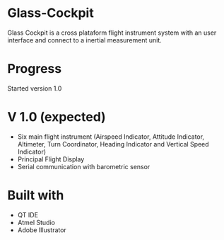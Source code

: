# Glass-Cockpit

Glass Cockpit is a cross plataform flight instrument system with an user interface and connect to a inertial measurement unit.

# Progress

Started version 1.0

# V 1.0 (expected)

* Six main flight instrument (Airspeed Indicator, Attitude Indicator, Altimeter, Turn Coordinator, Heading Indicator and Vertical Speed Indicator)
* Principal Flight Display
* Serial communication with barometric sensor

# Built with

* QT IDE
* Atmel Studio
* Adobe Illustrator






